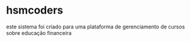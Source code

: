 # hsmcoders
este sistema foi criado para uma plataforma de gerenciamento de cursos sobre educação financeira
